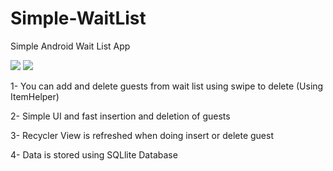 # Simple-WaitList
Simple Android  Wait List App

![](https://i.imgur.com/Fu5Is7I.png)   ![](https://i.imgur.com/GU2iR5j.png)

1- You can add and delete guests from wait list using swipe to delete (Using ItemHelper)

2- Simple UI and fast insertion and deletion of guests 

3- Recycler View is refreshed when doing insert or delete guest 

4- Data is stored using SQLlite Database
